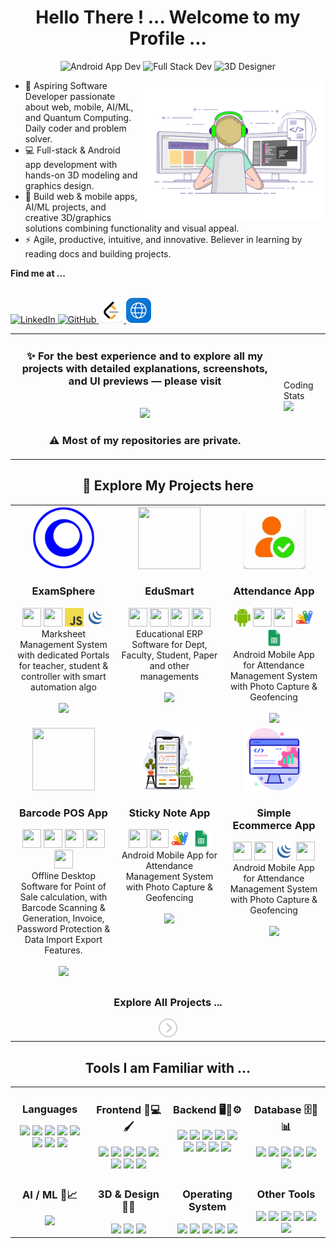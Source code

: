<h1 align="center">Hello There ! ... Welcome to my Profile ... </h1>

<p align="center">
  <img src="https://img.shields.io/badge/-Android%20App%20Dev-16a34a?style=for-the-badge&logo=android&logoColor=white" alt="Android App Dev" />
  <img src="https://img.shields.io/badge/-Full%20Stack%20Software%20Developer-1d4ed8?style=for-the-badge&logo=visualstudiocode&logoColor=white" alt="Full Stack Dev" />
  <img src="https://img.shields.io/badge/-3D%20Graphics%20Designer-ea580c?style=for-the-badge&logo=blender&logoColor=white" alt="3D Designer" />
</p>


<img align="right" alt="Coding" width="300" src="https://raw.githubusercontent.com/devSouvik/devSouvik/master/gif3.gif">


- 🔭 Aspiring Software Developer passionate about web, mobile, AI/ML, and Quantum Computing. Daily coder and problem solver. 
- 💻 Full-stack & Android app development with hands-on 3D modeling and graphics design.
- 🤖 Build web & mobile apps, AI/ML projects, and creative 3D/graphics solutions combining functionality and visual appeal. 
- ⚡ Agile, productive, intuitive, and innovative. Believer in learning by reading docs and building projects.


<div align="">
<b>Find me at ... </b>
</div>
<br>
<p align="">
  <a href="https://www.linkedin.com/in/agneee/" target="_blank">
    <img src="https://skillicons.dev/icons?i=linkedin" width="40"  alt="LinkedIn" />
  </a>
  <a href="https://github.com/FireStackDev" target="_blank">
    <img src="https://skillicons.dev/icons?i=github" width="40"  alt="GitHub" />
  </a>
  <a href="https://leetcode.com/u/fire_stack_dev/" target="_blank">
    <img src="assets/leetcode.png" width="40"  alt="LeetCode" />
  </a>
  <a href="https://agni-dev.vercel.app/" target="_blank">
    <img src="assets/website.png" width="40"  alt="YouTube" />
  </a>
</p>

<table align="center">
  <tr>
    <td align="center">
      <h3>
        ✨ For the best experience and to explore all my projects with detailed explanations, screenshots, and UI previews — please visit
      </h3>
      <br>
      <a href="https://agni-dev.vercel.app/" target="_blank">
        <img src="https://img.shields.io/badge/My Portfolio Site-16a34a?style=for-the-badge&logoColor=white" />
      </a>
      <br>
      <h3 face="Segoe UI, Tahoma, Verdana, sans-serif" size="6">
        ⚠️ Most of my repositories are <b>private</b>.
      </h3>
    </td>
    <td>
        <div>Coding Stats</div>
       <img src="https://agni-dev.vercel.app/api/github-stats?bytelimit=30000&theme=dark&exclude_repo=fork&exclude=Hack,Jupyter%20Notebook">
    </td>
  </tr>
</table>


<h2 align="center">
🚀 Explore My Projects here 
</h2>

<table width="100%" align="center" cellspacing="0" cellpadding="0">
  <tr width="100%">
    <td align="center" valign="top" width="400" >
      <img src="projects/examsphere/logo.png" width="100" height="100" />
      <h3 >ExamSphere</h3>
      <img src="https://skillicons.dev/icons?i=php" width="30" height="30">
      <img src="https://skillicons.dev/icons?i=bootstrap" width="30" height="30">
      <img src="icons/js.png" width="30" height="30">
      <img src="icons/jquery.png" width="30" height="30">
      <div>
      Marksheet Management System with dedicated Portals for teacher, student & controller with smart automation algo
      </div>
      <br>
      <a href="projects/examsphere/readme.md">
        <img src="https://img.shields.io/badge/Know More-16a34a?style=for-the-badge&logoColor=white" />
      </a>
    </td>
    <td align="center" valign="top">
          <img src="assets/project_2.jpg" width="100" height="100" /><br>
          <h3 size="6">EduSmart</h3>
          <img src="https://skillicons.dev/icons?i=next" width="30" height="30">
          <img src="https://skillicons.dev/icons?i=mui" width="30" height="30">
          <img src="https://skillicons.dev/icons?i=django" width="30" height="30">
          <img src="https://skillicons.dev/icons?i=tailwind" width="30" height="30">
          <!-- <img src="icons/shadcn.png" width="30" height="30"> -->
          <div>
          Educational ERP Software for Dept, Faculty, Student, Paper and other managements
          </div>
          <br>
      <a href="projects/smart_education">
          <img src="https://img.shields.io/badge/Know More-16a34a?style=for-the-badge&logoColor=white" />
      </a>
    </td>
    <td align="center" valign="top" width="400" >
      <img src="projects/attendance app/icon.jpg" width="100" height="100"/><br>
      <h3 size="6"> 
      Attendance App
      </h3>
      <img src="icons/android.png" height="30"> 
      <img src="https://skillicons.dev/icons?i=kotlin" width="30" height="30">
      <img src="https://skillicons.dev/icons?i=gcp" width="30" height="30">
      <img src="icons/appscript.png" width="30" height="30">
      <img src="icons/sheets.webp" width="30" height="30">
      <div>
      Android Mobile App for Attendance Management System with Photo Capture & Geofencing
      </div>
      <br>
      <a href="projects/smart_education">
        <img src="https://img.shields.io/badge/Know More-16a34a?style=for-the-badge&logoColor=white" />
      </a>
    </td>
    
  </tr>
  <tr>
  <td align="center" valign="top" width="400" >
      <img src="projects/barcode_pos/favicon.ico" width="100" height="100" />
      <br>
      <h3 size="6">Barcode POS App</h3>
      <img src="https://skillicons.dev/icons?i=windows" width="30" height="30">
      <img src="https://skillicons.dev/icons?i=electron" width="30" height="30">
      <img src="https://skillicons.dev/icons?i=sqlite" width="30" height="30">
      <img src="https://skillicons.dev/icons?i=js" width="30" height="30">
      <img src="https://skillicons.dev/icons?i=html" width="30" height="30">
      <div>
      Offline Desktop Software for Point of Sale calculation, with Barcode Scanning & Generation, Invoice, Password Protection & Data Import Export Features.
      </div>
      <br>
      <a href="projects/smart_education">
        <img src="https://img.shields.io/badge/Know More-16a34a?style=for-the-badge&logoColor=white" />
      </a>
    </td>
  <td align="center" valign="top" width="400" >
  <img src="assets/android_project_4.png" width="100" height="100" />
      <br>
      <h3 size="6">Sticky Note App</h3>
      <img src="https://skillicons.dev/icons?i=kotlin" width="30" height="30">
      <img src="https://skillicons.dev/icons?i=gcp" width="30" height="30">
      <img src="icons/appscript.png" width="30" height="30">
      <img src="icons/sheets.webp" width="30" height="30">
      <div>  
        Android Mobile App for Attendance Management System with Photo Capture & Geofencing
      </div>
      <br>
      <a href="projects/smart_education">
        <img src="https://img.shields.io/badge/Know More-16a34a?style=for-the-badge&logoColor=white" />
      </a>
  </td>
  <td align="center" valign="top" width="400" >
  <img src="assets/web_project.png" width="100" height="100" />
      <br>
      <h3 size="6">Simple Ecommerce App</h3>
      <img src="https://skillicons.dev/icons?i=django" width="30" height="30">
      <img src="https://skillicons.dev/icons?i=bootstrap" width="30" height="30">
      <img src="icons/jquery.png" width="30" height="30">
      <img src="https://skillicons.dev/icons?i=sqlite" width="30" height="30">
      <div>
      Android Mobile App for Attendance Management System with Photo Capture & Geofencing
      </div>
      <br>
      <a href="projects/smart_education">
        <img src="https://img.shields.io/badge/Know More-16a34a?style=for-the-badge&logoColor=white" />
      </a>
  </td>
  </tr>
  <tr>
  <td colspan="3" align="center" valign="center">
    <h3>
    Explore All Projects ... 
    </h3>
    <img src="icons/circle-right-arrow.png" width="30" />
  </td>
  </tr>
</table>

<h2 align="center">
  Tools I am Familiar with ...
</h2>

<table width="100%" align="center" cellspacing="0" cellpadding="0">
  <tr>
    <td align="center" valign="top" width="25%">
      <h3>Languages</h3>
      <img src="https://skillicons.dev/icons?i=java" width="45" />
      <img src="https://skillicons.dev/icons?i=python" width="45" />
      <img src="https://skillicons.dev/icons?i=c" width="45" />
      <img src="https://skillicons.dev/icons?i=cpp" width="45" />
      <img src="https://skillicons.dev/icons?i=kotlin" width="45" />
      <img src="https://skillicons.dev/icons?i=php" width="45" />
      <img src="https://skillicons.dev/icons?i=bash" width="45" />
      <img src="https://skillicons.dev/icons?i=dart" width="45" />
    </td>
    <td align="center" width="25%" valign="top">
      <h3>Frontend 🎨💻🖌️</h3>
      <img src="https://skillicons.dev/icons?i=html" width="45" />
      <img src="https://skillicons.dev/icons?i=css" width="45" />
      <img src="https://skillicons.dev/icons?i=js" width="45" />
      <img src="https://skillicons.dev/icons?i=bootstrap" width="45" />
      <img src="https://skillicons.dev/icons?i=tailwind" width="45" />
      <img src="https://skillicons.dev/icons?i=jquery" width="45" />
      <img src="https://skillicons.dev/icons?i=flutter" width="45" />
      <img src="https://skillicons.dev/icons?i=react" width="45" />
    </td>
    <td align="center" width="25%" valign="top">
      <h3>Backend 🖥️🔧⚙️</h3>
      <img src="https://skillicons.dev/icons?i=django" width="45" />
      <img src="https://skillicons.dev/icons?i=php" width="45" />
      <img src="https://skillicons.dev/icons?i=nodejs" width="45" />
      <img src="https://skillicons.dev/icons?i=express" width="45" />
      <img src="https://skillicons.dev/icons?i=nextjs" width="45" />
      <img src="https://skillicons.dev/icons?i=kotlin" width="45" />
      <img src="https://skillicons.dev/icons?i=gcp" width="45" />
      <img src="https://skillicons.dev/icons?i=flask" width="45" />
      <img src="https://skillicons.dev/icons?i=wordpress" width="45" />
    </td>
    <td align="center" width="25%" valign="top">
      <h3>Database 🗄️💾📊</h3>
      <img src="https://skillicons.dev/icons?i=mysql" width="45" />
      <img src="https://skillicons.dev/icons?i=postgres" width="45" />
      <img src="https://skillicons.dev/icons?i=mongodb" width="45" />
      <img src="https://skillicons.dev/icons?i=sqlite" width="45" />
      <img src="https://skillicons.dev/icons?i=firebase" width="45" />
      <img src="https://skillicons.dev/icons?i=supabase" width="45" />
    </td>
  </tr>

  <tr>
    <td align="center" width="25%" valign="top">
      <h3>AI / ML 🤖📈</h3>
      <img src="https://skillicons.dev/icons?i=sklearn" width="45" />
    </td>
    <td align="center" width="25%" valign="top">
      <h3>3D & Design 🍩🎨</h3>
      <img src="https://skillicons.dev/icons?i=blender" width="45" />
      <img src="https://skillicons.dev/icons?i=photoshop" width="45" />
      <img src="https://skillicons.dev/icons?i=pr" width="45" />
    </td>
    <td align="center" width="25%" valign="top">
      <h3>Operating System</h3>
      <img src="https://skillicons.dev/icons?i=ubuntu" width="45" />
      <img src="https://skillicons.dev/icons?i=kali" width="45" />
      <img src="https://skillicons.dev/icons?i=debian" width="45" />
      <img src="https://skillicons.dev/icons?i=linux" width="45" />
      <img src="https://skillicons.dev/icons?i=windows" width="45" />
    </td>
    <td align="center" width="25%" valign="top">
      <h3>Other Tools</h3>
      <img src="https://skillicons.dev/icons?i=docker" width="45" />
      <img src="https://skillicons.dev/icons?i=git" width="45" />
      <img src="https://skillicons.dev/icons?i=github" width="45" />
      <img src="https://skillicons.dev/icons?i=netlify" width="45" />
      <img src="https://skillicons.dev/icons?i=postman" width="45" />
      <img src="https://skillicons.dev/icons?i=vercel" width="45" />
    </td>
  </tr>
</table>
